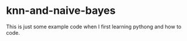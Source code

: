 # knn-and-naive-bayes

This is just some example code when I first learning pythong and how to code.


